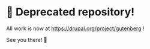 # 📍 Deprecated repository!

All work is now at https://drupal.org/project/gutenberg !

See you there! 👋